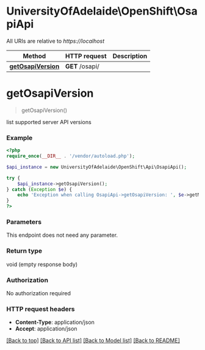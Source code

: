 # UniversityOfAdelaide\OpenShift\OsapiApi

All URIs are relative to *https://localhost*

Method | HTTP request | Description
------------- | ------------- | -------------
[**getOsapiVersion**](OsapiApi.md#getOsapiVersion) | **GET** /osapi/ | 


# **getOsapiVersion**
> getOsapiVersion()



list supported server API versions

### Example
```php
<?php
require_once(__DIR__ . '/vendor/autoload.php');

$api_instance = new UniversityOfAdelaide\OpenShift\Api\OsapiApi();

try {
    $api_instance->getOsapiVersion();
} catch (Exception $e) {
    echo 'Exception when calling OsapiApi->getOsapiVersion: ', $e->getMessage(), PHP_EOL;
}
?>
```

### Parameters
This endpoint does not need any parameter.

### Return type

void (empty response body)

### Authorization

No authorization required

### HTTP request headers

 - **Content-Type**: application/json
 - **Accept**: application/json

[[Back to top]](#) [[Back to API list]](../../README.md#documentation-for-api-endpoints) [[Back to Model list]](../../README.md#documentation-for-models) [[Back to README]](../../README.md)

